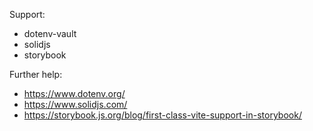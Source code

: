 Support:
- dotenv-vault
- solidjs
- storybook

Further help:
- https://www.dotenv.org/
- https://www.solidjs.com/
- https://storybook.js.org/blog/first-class-vite-support-in-storybook/